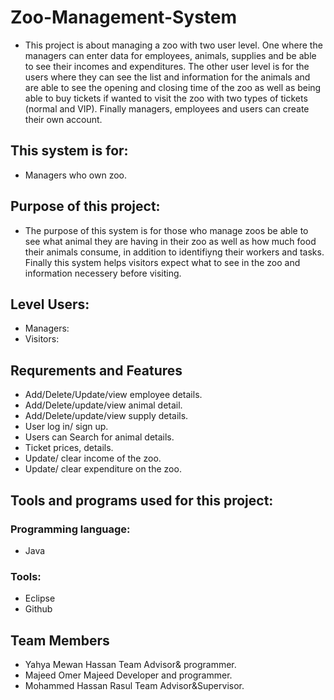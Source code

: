 # Zoo-Management-System
* This project is about managing a zoo with two user level. One where the managers can enter data for employees, animals, supplies and be able to see their incomes and expenditures. The other user level is for the users where they can see the list and information for the animals and are able to see the opening and closing time of the zoo as well as being able to buy tickets if wanted to visit the zoo with two types of tickets (normal and VIP). Finally managers, employees and users can create their own account.

## This system is for:
* Managers who own zoo.

## Purpose of this project:
* The purpose of this system is for those who manage zoos be able to see what animal they are having in their zoo as well as how much food their animals consume, in addition to identifiyng their workers and tasks. Finally this system helps visitors expect what to see in the zoo and information necessery before visiting.

## Level Users:
* Managers:
* Visitors:

## Requrements and Features
* Add/Delete/Update/view employee details.
* Add/Delete/update/view animal detail.
* Add/Delete/update/view supply details.
* User log in/ sign up.
* Users can Search for animal details.
* Ticket prices, details.
* Update/ clear income of the zoo.
* Update/ clear expenditure on the zoo.

## Tools and programs used for this project:
### Programming language:
* Java
### Tools:
* Eclipse
* Github

## Team Members
* Yahya Mewan Hassan
Team Advisor& programmer.
* Majeed Omer Majeed
Developer and programmer.
* Mohammed Hassan Rasul
Team Advisor&Supervisor.




